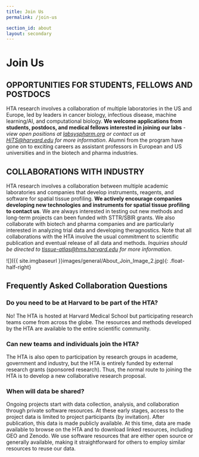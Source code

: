 ```yaml
---
title: Join Us
permalink: /join-us

section_id: about
layout: secondary
---
```


# Join Us

## OPPORTUNITIES FOR STUDENTS, FELLOWS AND POSTDOCS

HTA research involves a collaboration of multiple laboratories in the US and Europe, led by leaders in cancer biology, infectious disease, machine learning/AI, and computational biology. **We welcome applications from students, postdocs, and medical fellows interested in joining our labs** - *view open positions at [labsyspharm.org](https://labsyspharm.org/about/opportunities/) or contact us at HiTS@harvard.edu for more information*. Alumni from the program have gone on to exciting careers as assistant professors in European and US universities and in the biotech and pharma industries.  

## COLLABORATIONS WITH INDUSTRY

HTA research involves a collaboration between multiple academic laboratories and companies that develop instruments, reagents, and software for spatial tissue profiling. **We actively encourage companies developing new technologies and instruments for spatial tissue profiling to contact us**. We are always interested in testing out new methods and long-term projects can been funded with STTR/SBIR grants. We also collaborate with biotech and pharma companies and are particularly interested in analyzing trial data and developing theragnostics. Note that all collaborations with the HTA involve the usual commitment to scientific publication and eventual release of all data and methods. *Inquiries should be directed to tissue-atlas@hms.harvard.edu for more information*.

![]({{ site.imgbaseurl }}images/general/About_Join_Image_2.jpg){: .float-half-right}

## Frequently Asked Collaboration Questions

### Do you need to be at Harvard to be part of the HTA?
No! The HTA is hosted at Harvard Medical School but participating research teams come from across the globe. The resources and methods developed by the HTA are available to the entire scientific community.

### Can new teams and individuals join the HTA?
The HTA is also open to participation by research groups in academe, government and industry, but the HTA is entirely funded by external research grants (sponsored research). Thus, the normal route to joining the HTA is to develop a new collaborative research proposal.

### When will data be shared?
Ongoing projects start with data collection, analysis, and collaboration through private software resources. At these early stages, access to the project data is limited to project participants (by invitation). After publication, this data is made publicly available. At this time, data are made available to browse on the HTA and to download linked resources, including GEO and Zenodo. We use software resources that are either open source or generally available, making it straightforward for others to employ similar resources to reuse our data. 
